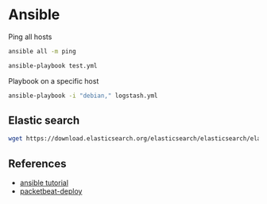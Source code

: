 Ansible
=======
Ping all hosts
```sh
ansible all -m ping
```

```sh
ansible-playbook test.yml
```

Playbook on a specific host
```sh
ansible-playbook -i "debian," logstash.yml
```

Elastic search
--------------
```sh
wget https://download.elasticsearch.org/elasticsearch/elasticsearch/elasticsearch-1.6.0.deb
```


References
----------
 - [ansible tutorial](https://serversforhackers.com/an-ansible-tutorial)
 - [packetbeat-deploy](https://github.com/packetbeat/packetbeat-deploy)
